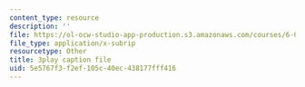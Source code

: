```yaml
---
content_type: resource
description: ''
file: https://ol-ocw-studio-app-production.s3.amazonaws.com/courses/6-042j-mathematics-for-computer-science-spring-2015/5e5767f3f2ef105c40ec438177fff416_MX-mBxt6huU.srt
file_type: application/x-subrip
resourcetype: Other
title: 3play caption file
uid: 5e5767f3-f2ef-105c-40ec-438177fff416
---
```


